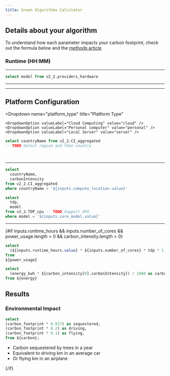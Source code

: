 ```yaml
---
title: Green Algorithms Calculator
---
```


## Details about your algorithm

To understand how each parameter impacts your carbon footprint, check out the formula below and the [methods article](https://onlinelibrary.wiley.com/doi/10.1002/advs.202100707)

### Runtime (HH:MM)
<Dropdown name=runtime_hours title="Hours">
<DropdownOption valueLabel="1 Hours" value=1 />
<DropdownOption valueLabel="2 Hours" value=2 />
<DropdownOption valueLabel="3 Hours" value=3 />
</Dropdown>

<Dropdown name=runtime_minutes title="Minutes">
<DropdownOption valueLabel="1 min" value=1 />
<DropdownOption valueLabel="2 min" value=2 />
<DropdownOption valueLabel="3 min" value=3 />
</Dropdown>

---

<Dropdown name=core_type title="Type of cores">
    <DropdownOption valueLabel="CPU" value="CPU" />
    <DropdownOption valueLabel="GPU" value="GPU" />
    <DropdownOption value="Both" />
</Dropdown>

<TextInput
    name=number_of_cores
    title="Number of cores"
    defaultValue="12"
/>

```sql current_models
select model from v2_2.providers_hardware
```

<Dropdown name=core_model title="Model" data={current_models}     value=model
/>

---

<TextInput
    name="memory"
    title="Memory (GB)"
    defaultValue="64"
/>

---

## Platform Configuration

<Dropdown
name="platform_type"
title="Platform Type"
>
    <DropdownOption valueLabel="Cloud Computing" value="cloud" />
    <DropdownOption valueLabel="Personal computer" value="personal" />
    <DropdownOption valueLabel="Local Server" value="server" />
</Dropdown>

<!-- {#if inputs.platform_type.value === 'cloud'}
TODO Cloud selection
{/if} -->

```sql location_country
select countryName from v2_2.CI_aggregated
-- TODO Select region and then country
```

<Dropdown
name=compute_location
title="Select location"
data={location_country}
value=countryName
/>

<br/>

<ButtonGroup name=real_cpu_usage title="Do you know the real usage factor of your CPU?" display="tabs">
    <ButtonGroupItem valueLabel="Yes" value=true />
    <ButtonGroupItem valueLabel="No" value=false default />
</ButtonGroup>

<ButtonGroup name=pue title="Do you know the Power Usage Efficiency (PUE) of your local data centre?" display="tabs">
    <ButtonGroupItem valueLabel="Yes" value=true />
    <ButtonGroupItem valueLabel="No" value=false default />
</ButtonGroup>


<ButtonGroup name=pragmatic_scaling_factor title="Do you want to use a Pragmatic Scaling Factor?" display="tabs">
    <ButtonGroupItem valueLabel="Yes" value=true />
    <ButtonGroupItem valueLabel="No" value=false default />
</ButtonGroup>

<!-- TODO App version?-->

---

```sql carbon_intensity
select 
  countryName,
  carbonIntensity 
from v2_2.CI_aggregated
where countryName = '${inputs.compute_location.value}'
```

```sql power_usage
select 
  tdp,
  model
from v2_2.TDP_cpu -- TODO Support GPU
where model = '${inputs.core_model.value}'
```

---

{#if inputs.runtime_hours && inputs.number_of_cores && power_usage.length > 0 && carbon_intensity.length > 0}

```sql energy
select 
  (${inputs.runtime_hours.value} * ${inputs.number_of_cores} * tdp * 1.0) / 1000 as energy_kwh
from 
${power_usage}
```

```sql carbon
select 
  (energy_kwh * ${carbon_intensity[0].carbonIntensity}) / 1000 as carbon_footprint 
from ${energy}
```

  ## Results

  <BigValue 
    data={carbon}
    value=carbon_footprint
    title="Carbon Footprint"
    subtitle="kg CO₂e"
    decimals={2}
  />

  <BigValue
    data={energy}
    value=energy_kwh
    title="Energy Consumption"
    subtitle="kWh"
    decimals={2}
  />

### Environmental Impact

```sql environment_impact
select
(carbon_footprint * 0.017) as sequestered,
(carbon_footprint * 0.2) as driving,
(carbon_footprint * 0.1) as flying,
from ${carbon};
```

  - Carbon sequestered by <Value data={environment_impact} value=sequestered format="number" decimals=1 /> trees in a year
  - Equivalent to driving <Value data={environment_impact} value=driving format="number" decimals=1 /> km in an average car
  - Or flying <Value data={environment_impact} value=flying format="number" decimals=1 /> km in an airplane

{/if}

